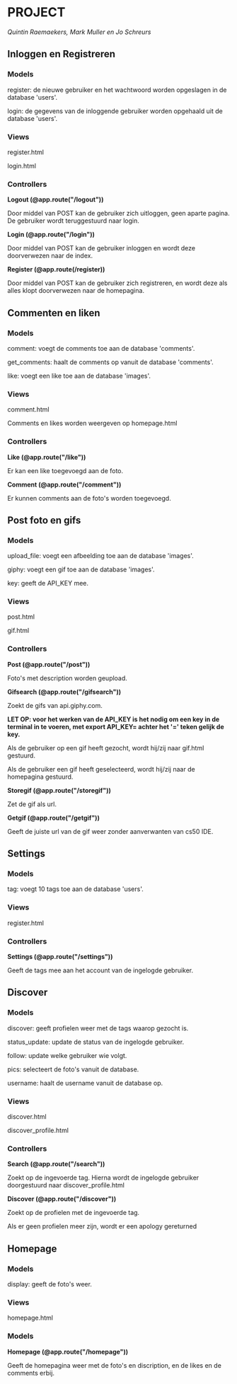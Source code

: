 # PROJECT
*Quintin Raemaekers, Mark Muller en Jo Schreurs*


## Inloggen en Registreren
### Models
register: de nieuwe gebruiker en het wachtwoord worden opgeslagen in de database 'users'.

login: de gegevens van de inloggende gebruiker worden opgehaald uit de database 'users'.

### Views
register.html

login.html

### Controllers
**Logout (@app.route("/logout"))**

Door middel van POST kan de gebruiker zich uitloggen, geen aparte pagina.
De gebruiker wordt teruggestuurd naar login.


**Login (@app.route("/login"))**

Door middel van POST kan de gebruiker inloggen en wordt deze doorverwezen naar de index.


**Register (@app.route(/register))**

Door middel van POST kan de gebruiker zich registreren, en wordt deze als alles klopt doorverwezen naar de homepagina.


## Commenten en liken
### Models
comment: voegt de comments toe aan de database 'comments'.

get_comments: haalt de comments op vanuit de database 'comments'.

like: voegt een like toe aan de database 'images'.

### Views
comment.html

Comments en likes worden weergeven op homepage.html

### Controllers
**Like (@app.route("/like"))**

Er kan een like toegevoegd aan de foto.


**Comment (@app.route("/comment"))**

Er kunnen comments aan de foto's worden toegevoegd.


## Post foto en gifs
### Models
upload_file: voegt een afbeelding toe aan de database 'images'.

giphy: voegt een gif toe aan de database 'images'.

key: geeft de API_KEY mee. 

### Views
post.html

gif.html

### Controllers
**Post (@app.route("/post"))**

Foto's met description worden geupload.


**Gifsearch (@app.route("/gifsearch"))**

Zoekt de gifs van api.giphy.com.

**LET OP: voor het werken van de API_KEY is het nodig om een key in de terminal in te voeren, met export API_KEY=
achter het '=' teken gelijk de key.**

Als de gebruiker op een gif heeft gezocht, wordt hij/zij naar gif.html gestuurd.

Als de gebruiker een gif heeft geselecteerd, wordt hij/zij naar de homepagina gestuurd.


**Storegif (@app.route("/storegif"))**

Zet de gif als url.


**Getgif (@app.route("/getgif"))**

Geeft de juiste url van de gif weer zonder aanverwanten van cs50 IDE.


## Settings
### Models
tag: voegt 10 tags toe aan de database 'users'.

### Views
register.html

### Controllers
**Settings (@app.route("/settings"))**

Geeft de tags mee aan het account van de ingelogde gebruiker.


## Discover
### Models
discover: geeft profielen weer met de tags waarop gezocht is.

status_update: update de status van de ingelogde gebruiker.

follow: update welke gebruiker wie volgt.

pics: selecteert de foto's vanuit de database.

username: haalt de username vanuit de database op.

### Views
discover.html

discover_profile.html

### Controllers
**Search (@app.route("/search"))**

Zoekt op de ingevoerde tag. Hierna wordt de ingelogde gebruiker doorgestuurd naar discover_profile.html

**Discover (@app.route("/discover"))**

Zoekt op de profielen met de ingevoerde tag.

Als er geen profielen meer zijn, wordt er een apology  gereturned


## Homepage
### Models
display: geeft de foto's weer.

### Views
homepage.html

### Models
**Homepage (@app.route("/homepage"))**

Geeft de homepagina weer met de foto's en discription, en de likes en de comments erbij.

